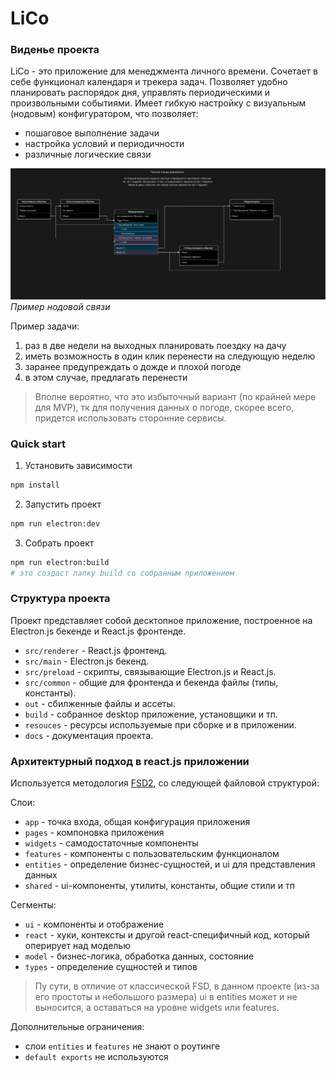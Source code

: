 # LiCo
### Виденье проекта
LiCo - это приложение для менеджмента личного времени. 
Сочетает в себе функционал календаря и трекера задач.
Позволяет удобно планировать распорядок дня, 
    управлять периодическими и произвольными событиями.
Имеет гибкую настройку с визуальным (нодовым) конфигуратором, что позволяет:
  - пошаговое выполнение задачи
  - настройка условий и периодичности
  - различные логические связи

![Пример нодовой связи](./ExampleGraph.ru.png)
*Пример нодовой связи*



Пример задачи:
  1. раз в две недели на выходных планировать поездку на дачу
  2. иметь возможность в один клик перенести на следующую неделю
  3. заранее предупреждать о дожде и плохой погоде
  4. в этом случае, предлагать перенести

> Вполне вероятно, что это избыточный вариант (по крайней мере для MVP),
> тк для получения данных о погоде, скорее всего, придется использовать сторонние сервисы.

### Quick start
1. Установить зависимости

```bash
npm install
```

2. Запустить проект

```bash
npm run electron:dev
```

3. Собрать проект

```bash
npm run electron:build
# это создаст папку build со собранным приложением
```

### Структура проекта
Проект представляет собой десктопное приложение,
   построенное на Electron.js бекенде и React.js фронтенде.
- `src/renderer` - React.js фронтенд.
- `src/main` - Electron.js бекенд.
- `src/preload` - скрипты, связывающие Electron.js и React.js.
- `src/common` - общие для фронтенда и бекенда файлы (типы, константы).
- `out` - сбилженные файлы и ассеты.
- `build` - собранное desktop приложение, установщики и тп.
- `resouces` - ресурсы используемые при сборке и в приложении.
- `docs` - документация проекта.

### Архитектурный подход в react.js приложении
Используется методология [FSD2](https://feature-sliced.design/ru/),
    со следующей файловой структурой:

Слои:

  - `app` - точка входа, общая конфигурация приложения
  - `pages` - компоновка приложения
  - `widgets` - самодостаточные компоненты
  - `features` - компоненты с пользовательским функционалом
  - `entities` - определение бизнес-сущностей, и ui для представления данных 
  - `shared` - ui-компоненты, утилиты, константы, общие стили и тп

Сегменты:

  - `ui` - компоненты и отображение
  - `react` - хуки, контексты и другой react-специфичный код,
               который оперирует над моделью
  - `model` - бизнес-логика, обработка данных, состояние
  - `types` - определение сущностей и типов

> Пу сути, в отличие от классической FSD, в данном проекте (из-за его простоты
> и небольшого размера) ui в entities может и не выносится,
> а оставаться на уровне widgets или features.



Дополнительные ограничения:
  - слои `entities` и `features` не знают о роутинге
  - `default exports` не используются
